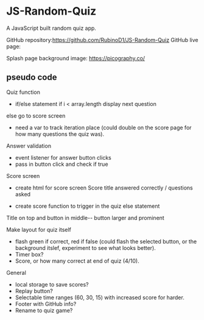 # JS-Random-Quiz
A JavaScript built random quiz app. 

GitHub repository:https://github.com/RubinoD1/JS-Random-Quiz
GitHub live page:

Splash page background image: https://picography.co/


## pseudo code

Quiz function 
- if/else statement
if i < array.length 
display next question

else go to score screen 

- need a var to track iteration place (could double on the score page for how many questions the quiz was).

Answer validation 
- event listener for answer button clicks 
- pass in button click and check if true 


Score screen 
- create html for score screen 
Score title 
answered correctly / questions asked 

- create score function to trigger in the quiz else statement 




Title on top and button in middle-- button larger and prominent

Make layout for quiz itself
- flash green if correct, red if false (could flash the selected button, or the background itslef, experiment to see what looks better). 
- Timer box? 
- Score, or how many correct at end of quiz (4/10). 




General 
- local storage to save scores? 
- Replay button? 
- Selectable time ranges (60, 30, 15) with increased score for harder. 
- Footer with GitHub info? 
- Rename to quiz game? 


